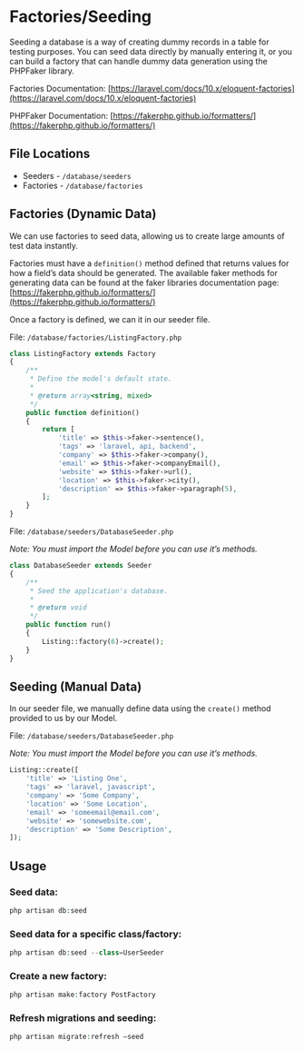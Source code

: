# Factories/Seeding

Seeding a database is a way of creating dummy records in a table for testing purposes. You can seed data directly by manually entering it, or you can build a factory that can handle dummy data generation using the PHPFaker library. 

Factories Documentation: [https://laravel.com/docs/10.x/eloquent-factories](https://laravel.com/docs/10.x/eloquent-factories)

PHPFaker Documentation: [https://fakerphp.github.io/formatters/](https://fakerphp.github.io/formatters/)

## File Locations

- Seeders - `/database/seeders`
- Factories - `/database/factories`

## Factories (Dynamic Data)

We can use factories to seed data, allowing us to create large amounts of test data instantly.

Factories must have a `definition()` method defined that returns values for how a field’s data should be generated. The available faker methods for generating data can be found at the faker libraries documentation page: [https://fakerphp.github.io/formatters/](https://fakerphp.github.io/formatters/)

Once a factory is defined, we can it in our seeder file. 

File: `/database/factories/ListingFactory.php`

```php
class ListingFactory extends Factory
{
    /**
     * Define the model's default state.
     *
     * @return array<string, mixed>
     */
    public function definition()
    {
        return [
            'title' => $this->faker->sentence(),
            'tags' => 'laravel, api, backend',
            'company' => $this->faker->company(),
            'email' => $this->faker->companyEmail(),
            'website' => $this->faker->url(),
            'location' => $this->faker->city(),
            'description' => $this->faker->paragraph(5),
        ];
    }
}
```

File: `/database/seeders/DatabaseSeeder.php`

*Note: You must import the Model before you can use it’s methods.*

```php
class DatabaseSeeder extends Seeder
{
    /**
     * Seed the application's database.
     *
     * @return void
     */
    public function run()
    {
        Listing::factory(6)->create();
    }
}
```

## Seeding (Manual Data)

In our seeder file, we manually define data using the `create()` method provided to us by our Model. 

File: `/database/seeders/DatabaseSeeder.php`

*Note: You must import the Model before you can use it’s methods.*

```php
Listing::create([
    'title' => 'Listing One',
    'tags' => 'laravel, javascript',
    'company' => 'Some Company',
    'location' => 'Some Location',
    'email' => 'someemail@email.com',
    'website' => 'somewebsite.com',
    'description' => 'Some Description',
]);
```

## Usage

### Seed data:

```php
php artisan db:seed
```

### Seed data for a specific class/factory:

```php
php artisan db:seed --class=UserSeeder
```

### Create a new factory:

```php
php artisan make:factory PostFactory
```

### Refresh migrations and seeding:

```php
php artisan migrate:refresh —seed
```